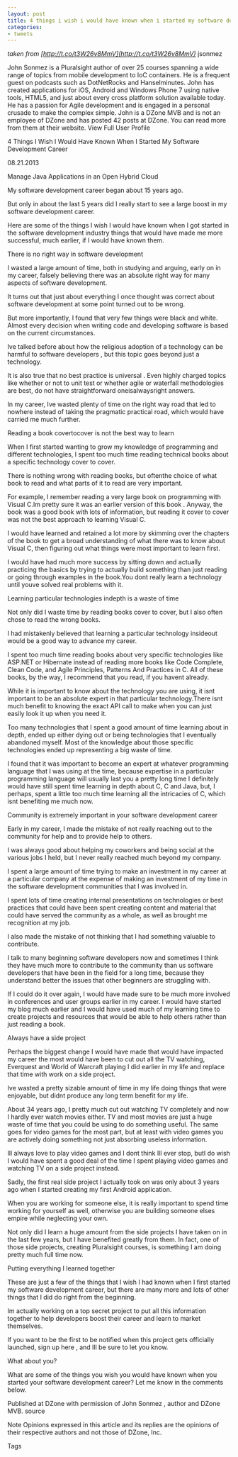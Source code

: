 ```yaml
---
layout: post
title: 4 things i wish i would have known when i started my software development career javalobby
categories:
- tweets
---
```

*taken from [http://t.co/t3W26v8MmV](http://t.co/t3W26v8MmV)*
jsonmez

John Sonmez is a Pluralsight author of over 25 courses spanning a wide range of topics from mobile development to IoC containers. He is a frequent guest on podcasts such as DotNetRocks and Hanselminutes. John has created applications for iOS, Android and Windows Phone 7 using native tools, HTML5, and just about every cross platform solution available today. He has a passion for Agile development and is engaged in a personal crusade to make the complex simple.  John is a DZone MVB and is not an employee of DZone and has posted 42 posts at DZone. You can read more from them at their website. View Full User Profile

4 Things I Wish I Would Have Known When I Started My Software Development Career

08.21.2013

Manage Java Applications in an Open Hybrid Cloud

My software development career began about 15 years ago.

But only in about the last 5 years did I really start to see a large boost in my software development career.

Here are some of the things I wish I would have known when I got started in the software development industry things that would have made me more successful, much earlier, if I would have known them.

There is no right way in software development

I wasted a large amount of time, both in studying and arguing, early on in my career, falsely believing there was an absolute right way for many aspects of software development.

It turns out that just about everything I once thought was correct about software development at some point turned out to be wrong.

But more importantly, I found that very few things were black and white. Almost every decision when writing code and developing software is based on the current circumstances.

Ive talked before about how the religious adoption of a technology can be harmful to software developers , but this topic goes beyond just a technology.

It is also true that no best practice is universal . Even highly charged topics like whether or not to unit test or whether agile or waterfall methodologies are best, do not have straightforward oneisalwaysright answers.

In my career, Ive wasted plenty of time on the right way road that led to nowhere instead of taking the pragmatic practical road, which would have carried me much further.

Reading a book covertocover is not the best way to learn

When I first started wanting to grow my knowledge of programming and different technologies, I spent too much time reading technical books about a specific technology cover to cover.

There is nothing wrong with reading books, but oftenthe choice of what book to read and what parts of it to read are very important.

For example, I remember reading a very large book on programming with Visual C.Im pretty sure it was an earlier version of this book . Anyway, the book was a good book with lots of information, but reading it cover to cover was not the best approach to learning Visual C.

I would have learned and retained a lot more by skimming over the chapters of the book to get a broad understanding of what there was to know about Visual C, then figuring out what things were most important to learn first.

I would have had much more success by sitting down and actually practicing the basics by trying to actually build something than just reading or going through examples in the book.You dont really learn a technology until youve solved real problems with it.

Learning particular technologies indepth is a waste of time

Not only did I waste time by reading books cover to cover, but I also often chose to read the wrong books.

I had mistakenly believed that learning a particular technology insideout would be a good way to advance my career.

I spent too much time reading books about very specific technologies like ASP.NET or Hibernate instead of reading more books like Code Complete,  Clean Code, and Agile Principles, Patterns And Practices in C. All of these books, by the way, I recommend that you read, if you havent already.

While it is important to know about the technology you are using, it isnt important to be an absolute expert in that particular technology.There isnt much benefit to knowing the exact API call to make when you can just easily look it up when you need it.

Too many technologies that I spent a good amount of time learning about in depth, ended up either dying out or being technologies that I eventually abandoned myself. Most of the knowledge about those specific technologies ended up representing a big waste of time.

I found that it was important to become an expert at whatever programming language that I was using at the time, because expertise in a particular programming language will usually last you a pretty long time I definitely would have still spent time learning in depth about C, C and Java, but, I perhaps, spent a little too much time learning all the intricacies of C, which isnt benefiting me much now.

Community is extremely important in your software development career

Early in my career, I made the mistake of not really reaching out to the community for help and to provide help to others.

I was always good about helping my coworkers and being social at the various jobs I held, but I never really reached much beyond my company.

I spent a large amount of time trying to make an investment in my career at a particular company at the expense of making an investment of my time in the software development communities that I was involved in.

I spent lots of time creating internal presentations on technologies or best practices that could have been spent creating content and material that could have served the community as a whole, as well as brought me recognition at my job.

I also made the mistake of not thinking that I had something valuable to contribute.

I talk to many beginning software developers now and sometimes I think they have much more to contribute to the community than us software developers that have been in the field for a long time, because they understand better the issues that other beginners are struggling with.

If I could do it over again, I would have made sure to be much more involved in conferences and user groups earlier in my career. I would have started my blog much earlier and I would have used much of my learning time to create projects and resources that would be able to help others rather than just reading a book.

Always have a side project

Perhaps the biggest change I would have made that would have impacted my career the most would have been to cut out all the TV watching, Everquest and World of Warcraft playing I did earlier in my life and replace that time with work on a side project.

Ive wasted a pretty sizable amount of time in my life doing things that were enjoyable, but didnt produce any long term benefit for my life.

About 34 years ago, I pretty much cut out watching TV completely and now I hardly ever watch movies either. TV and most movies are just a huge waste of time that you could be using to do something useful. The same goes for video games for the most part, but at least with video games you are actively doing something not just absorbing useless information.

Ill always love to play video games and I dont think Ill ever stop, butI do wish I would have spent a good deal of the time I spent playing video games and watching TV on a side project instead.

Sadly, the first real side project I actually took on was only about 3 years ago when I started creating my first Android application.

When you are working for someone else, it is really important to spend time working for yourself as well, otherwise you are building someone elses empire while neglecting your own.

Not only did I learn a huge amount from the side projects I have taken on in the last few years, but I have benefited greatly from them. In fact, one of those side projects, creating Pluralsight courses, is something I am doing pretty much full time now.

Putting everything I learned together

These are just a few of the things that I wish I had known when I first started my software development career, but there are many more and lots of other things that I did do right from the beginning.

Im actually working on a top secret project to put all this information together to help developers boost their career and learn to market themselves.

If you want to be the first to be notified when this project gets officially launched, sign up here , and Ill be sure to let you know.

What about you?

What are some of the things you wish you would have known when you started your software development career? Let me know in the comments below.

Published at DZone with permission of John Sonmez , author and DZone MVB.  source 

Note Opinions expressed in this article and its replies are the opinions of their respective authors and not those of DZone, Inc.

Tags

